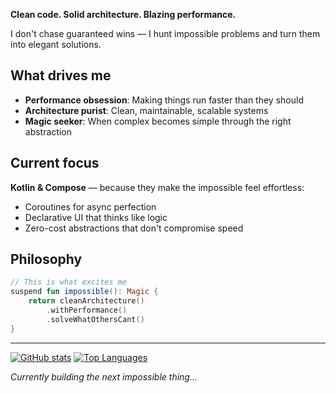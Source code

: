 **Clean code. Solid architecture. Blazing performance.**

I don't chase guaranteed wins — I hunt impossible problems and turn them into elegant solutions.

## What drives me

- **Performance obsession**: Making things run faster than they should
- **Architecture purist**: Clean, maintainable, scalable systems
- **Magic seeker**: When complex becomes simple through the right abstraction

## Current focus

**Kotlin & Compose** — because they make the impossible feel effortless:
- Coroutines for async perfection
- Declarative UI that thinks like logic
- Zero-cost abstractions that don't compromise speed

## Philosophy

```kotlin
// This is what excites me
suspend fun impossible(): Magic {
    return cleanArchitecture()
        .withPerformance()
        .solveWhatOthersCant()
}
```

---

[![GitHub stats](https://github-readme-stats.vercel.app/api?username=kdroidFilter&show_icons=true&theme=dark&hide_border=true)](https://github.com/kdroidFilter) [![Top Languages](https://github-readme-stats.vercel.app/api/top-langs/?username=kdroidFilter&layout=compact&theme=dark&hide_border=true)](https://github.com/kdroidFilter)

*Currently building the next impossible thing...*
